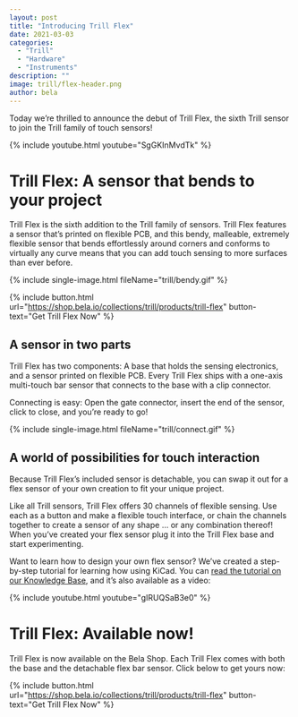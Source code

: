 ```yaml
---
layout: post
title: "Introducing Trill Flex"
date: 2021-03-03
categories:
  - "Trill"
  - "Hardware"
  - "Instruments"
description: ""
image: trill/flex-header.png
author: bela
---
```


Today we’re thrilled to announce the debut of Trill Flex, the sixth Trill sensor to join the Trill family of touch sensors!

{% include youtube.html youtube="SgGKInMvdTk" %}

# Trill Flex: A sensor that bends to your project

Trill Flex is the sixth addition to the Trill family of sensors. Trill Flex features a sensor that’s printed on flexible PCB, and this bendy, malleable, extremely flexible sensor that bends effortlessly around corners and conforms to virtually any curve means that you can add touch sensing to more surfaces than ever before.

{% include single-image.html fileName="trill/bendy.gif" %}

{% include button.html url="https://shop.bela.io/collections/trill/products/trill-flex" button-text="Get Trill Flex Now" %}

## A sensor in two parts

Trill Flex has two components: A base that holds the sensing electronics, and a sensor printed on flexible PCB. Every Trill Flex ships with a one-axis multi-touch bar sensor that connects to the base with a clip connector.

Connecting is easy: Open the gate connector, insert the end of the sensor, click to close, and you’re ready to go!

{% include single-image.html fileName="trill/connect.gif" %}

## A world of possibilities for touch interaction

Because Trill Flex’s included sensor is detachable, you can swap it out for a flex sensor of your own creation to fit your unique project.

Like all Trill sensors, Trill Flex offers 30 channels of flexible sensing. Use each as a button and make a flexible touch interface, or chain the channels together to create a sensor of any shape … or any combination thereof! When you’ve created your flex sensor plug it into the Trill Flex base and start experimenting.

Want to learn how to design your own flex sensor? We’ve created a step-by-step tutorial for learning how using KiCad. You can [read the tutorial on our Knowledge Base](https://learn.bela.io/flex-design), and it’s also available as a video:

{% include youtube.html youtube="gIRUQSaB3e0" %}

# Trill Flex: Available now!

Trill Flex is now available on the Bela Shop. Each Trill Flex comes with both the base and the detachable flex bar sensor. Click below to get yours now:

{% include button.html url="https://shop.bela.io/collections/trill/products/trill-flex" button-text="Get Trill Flex Now" %}
